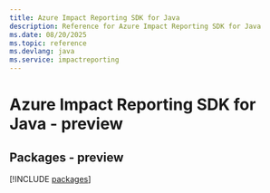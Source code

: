 ```yaml
---
title: Azure Impact Reporting SDK for Java
description: Reference for Azure Impact Reporting SDK for Java
ms.date: 08/20/2025
ms.topic: reference
ms.devlang: java
ms.service: impactreporting
---
```

# Azure Impact Reporting SDK for Java - preview
## Packages - preview
[!INCLUDE [packages](impact-reporting-index.md)]